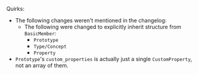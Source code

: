 Quirks:
- The following changes weren't mentioned in the changelog:
    - The following were changed to explicitly inherit structure from
      `BasicMember`:
        - `Prototype`
        - `Type/Concept`
        - `Property`
- `Prototype`'s `custom_properties` is actually just a single `CustomProperty`,
  not an array of them.

